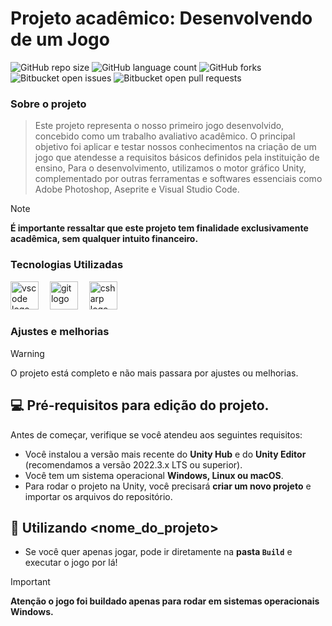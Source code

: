 # Projeto acadêmico: Desenvolvendo de um Jogo

![GitHub repo size](https://img.shields.io/github/repo-size/Zev07/Academic-Project-2D-Game-Development?style=for-the-badge)
![GitHub language count](https://img.shields.io/github/languages/count/Zev07/Academic-Project-2D-Game-Development?style=for-the-badge)
![GitHub forks](https://img.shields.io/github/forks/Zev07/Academic-Project-2D-Game-Development?style=for-the-badge)
![Bitbucket open issues](https://img.shields.io/bitbucket/issues/Zev07/Academic-Project-2D-Game-Development?style=for-the-badge)
![Bitbucket open pull requests](https://img.shields.io/bitbucket/pr-raw/Zev07/Academic-Project-2D-Game-Development?style=for-the-badge)

### Sobre o projeto
> Este projeto representa o nosso primeiro jogo desenvolvido, concebido como um trabalho avaliativo acadêmico. O principal objetivo foi aplicar e testar nossos conhecimentos na criação de um jogo que atendesse a requisitos básicos definidos pela instituição de ensino, Para o desenvolvimento, utilizamos o motor gráfico Unity, complementado por outras ferramentas e softwares essenciais como Adobe Photoshop, Aseprite e Visual Studio Code.

> [!NOTE]
> <b>É importante ressaltar que este projeto tem finalidade exclusivamente acadêmica, sem qualquer intuito financeiro.</b>

### Tecnologias Utilizadas
<div align="left">
  <img src="https://cdn.jsdelivr.net/gh/devicons/devicon/icons/vscode/vscode-original.svg" height="45" alt="vscode logo"  />
  <img width="10" />
  <img src="https://cdn.jsdelivr.net/gh/devicons/devicon/icons/git/git-original.svg" height="45" alt="git logo"  />
  <img width="10" />
  <img src="https://cdn.jsdelivr.net/gh/devicons/devicon/icons/csharp/csharp-original.svg" height="45" alt="csharp logo"  />
</div>

### Ajustes e melhorias
> [!WARNING]
> O projeto está completo e não mais passara por ajustes ou melhorias.


## 💻 Pré-requisitos para edição do projeto.

Antes de começar, verifique se você atendeu aos seguintes requisitos:

* Você instalou a versão mais recente do **Unity Hub** e do **Unity Editor** (recomendamos a versão 2022.3.x LTS ou superior).
* Você tem um sistema operacional **Windows, Linux ou macOS**.
* Para rodar o projeto na Unity, você precisará **criar um novo projeto** e importar os arquivos do repositório.


## 🚀 Utilizando <nome_do_projeto>

* Se você quer apenas jogar, pode ir diretamente na **pasta `Build`** e executar o jogo por lá!
> [!IMPORTANT]
> <b>Atenção o jogo foi buildado apenas para rodar em sistemas operacionais Windows.</b>
